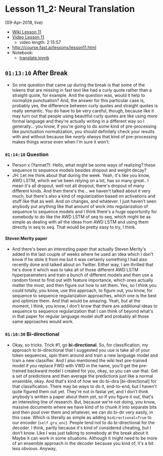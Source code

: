 # Lesson 11_2:  Neural Translation

(09-Apr-2018, live)  

- [Wiki Lesson 11](http://forums.fast.ai/t/part-2-lesson-11-wiki/14699)
- [Video Lesson 11](https://www.youtube.com/watch?v=tY0n9OT5_nA&feature=youtu.be) 
  - video length:  2:15:57
- http://course.fast.ai/lessons/lesson11.html
- Notebook:  
   * [translate.ipynb](https://github.com/fastai/fastai/blob/master/courses/dl2/translate.ipynb)
   
## `01:13:10` After Break
- So one question that came up during the break is that some of the tokens that are missing in fast text like had a curly quote rather than a straight quote, for example.  And the question was, would it help to normalize punctuation?  And, the answer for this particular case is, probably yes, the difference between curly quotes and straight quotes is really semantic.  You do have to be very careful, though, because like it may turn out that people using beautiful curly quotes are like using more formal language and they're actually writing in a different way so I generally... you know, if you're going to do some kind of pre-processing like punctuation normalization, you should definitely check your results with and without because like *nearly always* that kind of pre-processing makes things worse even when I'm sure it won't.

### `01:14:10`  Question
- Person x (Yannet?):  Hello, what might be some ways of realizing? these sequence to sequence models besides dropout and weight decay?
- JH:  Let me think about that during the week. Yeah, it's like you know, AWD LSTM, which we've been relying on a lot, has so many great.. I mean it's all dropout, well not all dropout,  there's dropout of many different kinds. And then there's the... we haven't talked about it very much, but there's also a kind of regularization based on activations and stuff like that as well.  And on changes, and whatever.  I just haven't seen anybody put anything like that amount of work into regularization of sequence to sequence models and I think there's a huge opportunity for somebody to do like the AWD LSTM of seq to seq, which might be as simple as dealing with all the ideas from AWD LSTM and using them directly in seq to seq.  That would be pretty easy to try, I think.  

#### Steven Merity paper
- And there's been an interesting paper that actually Steven Merity's added in the last couple of weeks where he used an idea which I don't know if he stole it from me but it was certainly something I had also recently done and talked about on Twitter.  Either way, I am thrilled that he's done it which was to take all of those different AWD LSTM hyperparameters and train a bunch of different models and then use a random forest to find out with feature importance, which ones actually matter the most, and then figure out how to set them. Yes, so I think you could totally, you know, use this approach, to figure out, you know, for sequence to sequence regularization approaches, which one is the best and optimize them.  And that would be amazing. Yeah, but at the moment, I think, you know, I don't know that there are additional ideas to sequence to sequence regularization that I can think of beyond what's in that paper for regular language model stuff and probably all those same approaches would work.

### `01:16:30` Bi-directional
- Okay, so tricks.  Trick #1, go **bi-directional**.  So, for classification, my approach to bi-directional that I suggested you use is take all of your token sequences, spin them around and train a new language model and train a new classifier. And I also mentioned the wiki text pre-trained model if you replace FWD with VWD in the name, you'll get the pre-trained backward model I created for you, okay, so you can use that.  Get a set of predictions and then average the predictions just like a normal ensemble, okay.  And that's kind of how we do bi-dira [bi-directional] for that classification.  There may be ways to do it, end-to-end, but I haven't quite figured them out yet.  They're not in fastai yet, and I don't think anybody's written a paper about them yet, so if you figure it out, that's an interesting line of research.  But, because we're not doing, you know, massive documents where we have kind of to chunk it into separate bits and then pool over them and whatever, we can do bi-dir very easily, in this case.  Which is literally as simple as adding `bidirectional=True` to our encoder (`self.gru_enc`).  People tend not to do bi-directional for the decoder.  I think, partly because it's kind of considered cheating, but I don't know.  Like I was just talking to somebody at the break about it.  Maybe it can work in some situations.  Although it might need to be more of an ensemble approach in the decoder because you kind of, it's a bit less obvious.  Anyway, 
